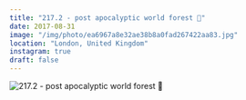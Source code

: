 ```yaml
---
title: "217.2 - post apocalyptic world forest 🌳"
date: 2017-08-31
image: "/img/photo/ea6967a8e32ae38b8a0fad267422aa83.jpg"
location: "London, United Kingdom"
instagram: true
draft: false
---
```


![217.2 - post apocalyptic world forest 🌳](/img/photo/ea6967a8e32ae38b8a0fad267422aa83.jpg)

